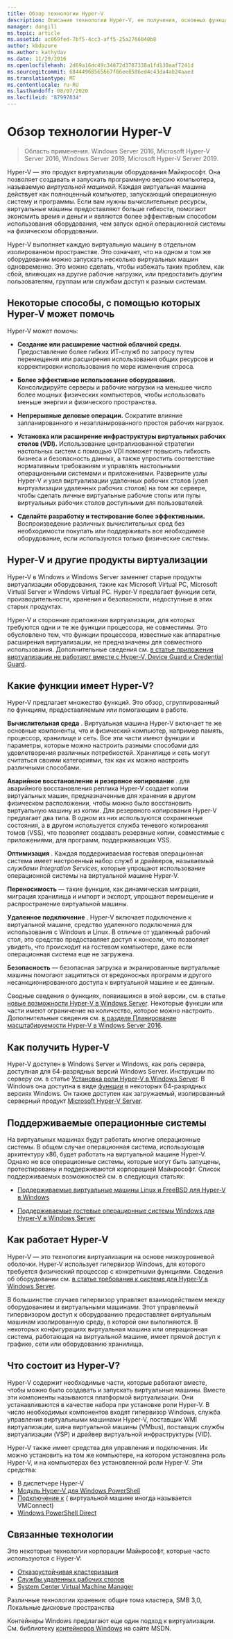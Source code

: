 ```yaml
---
title: Обзор технологии Hyper-V
description: Описание технологии Hyper-V, ее получения, основных функций и общего использования.
manager: dongill
ms.topic: article
ms.assetid: ac069fed-7bf5-4cc3-aff5-25a2766040b8
author: kbdazure
ms.author: kathydav
ms.date: 11/29/2016
ms.openlocfilehash: 2d69a16dc49c34872d3787338a1fd130aaf7241d
ms.sourcegitcommit: 68444968565667f86ee0586ed4c43da4ab24aaed
ms.translationtype: MT
ms.contentlocale: ru-RU
ms.lasthandoff: 08/07/2020
ms.locfileid: "87997034"
---
```

# <a name="hyper-v-technology-overview"></a>Обзор технологии Hyper-V

>Область применения. Windows Server 2016, Microsoft Hyper-V Server 2016, Windows Server 2019, Microsoft Hyper-V Server 2019.

Hyper-V — это продукт виртуализации оборудования Майкрософт. Она позволяет создавать и запускать программную версию компьютера, называемую *виртуальной машиной*. Каждая виртуальная машина действует как полноценный компьютер, запускающий операционную систему и программы. Если вам нужны вычислительные ресурсы, виртуальные машины предоставляют больше гибкости, помогают экономить время и деньги и являются более эффективным способом использования оборудования, чем запуск одной операционной системы на физическом оборудовании.

Hyper-V выполняет каждую виртуальную машину в отдельном изолированном пространстве. Это означает, что на одном и том же оборудовании можно запускать несколько виртуальных машин одновременно. Это можно сделать, чтобы избежать таких проблем, как сбой, влияющих на другие рабочие нагрузки, или предоставить другим пользователям, группам или службам доступ к разным системам.

## <a name="some-ways-hyper-v-can-help-you"></a>Некоторые способы, с помощью которых Hyper-V может помочь

Hyper-V может помочь:

- **Создание или расширение частной облачной среды.** Предоставление более гибких ИТ-служб по запросу путем перемещения или расширения использования общих ресурсов и корректировки использования по мере изменения спроса.

- **Более эффективное использование оборудования.** Консолидируйте серверы и рабочие нагрузки на меньшее число более мощных физических компьютеров, чтобы использовать меньше энергии и физического пространства.

- **Непрерывные деловые операции.** Сократите влияние запланированного и незапланированного простоя рабочих нагрузок.

- **Установка или расширение инфраструктуры виртуальных рабочих столов (VDI).** Использование централизованной стратегии настольных систем с помощью VDI поможет повысить гибкость бизнеса и безопасность данных, а также упростить соответствие нормативным требованиям и управлять настольными операционными системами и приложениями. Разверните узлы Hyper-V и узел виртуализации удаленных рабочих столов (узел виртуализации удаленных рабочих столов) на том же сервере, чтобы сделать личные виртуальные рабочие столы или пулы виртуальных рабочих столов доступными для пользователей.

- **Сделайте разработку и тестирование более эффективными.** Воспроизведение различных вычислительных сред без необходимости покупать или поддерживать все необходимое оборудование, если используются только физические системы.

## <a name="hyper-v-and-other-virtualization-products"></a>Hyper-V и другие продукты виртуализации

Hyper-V в Windows и Windows Server заменяет старые продукты виртуализации оборудования, такие как Microsoft Virtual PC, Microsoft Virtual Server и Windows Virtual PC. Hyper-V предлагает функции сети, производительности, хранения и безопасности, недоступные в этих старых продуктах.

Hyper-V и сторонние приложения виртуализации, для которых требуются одни и те же функции процессора, не совместимы. Это обусловлено тем, что функции процессора, известные как аппаратные расширения виртуализации, не предназначены для совместного использования. Дополнительные сведения см. [в статье приложения виртуализации не работают вместе с Hyper-V, Device Guard и Credential Guard](https://support.microsoft.com/kb/3204980).

## <a name="what-features-does-hyper-v-have"></a>Какие функции имеет Hyper-V?

Hyper-V предлагает множество функций. Это обзор, сгруппированный по функциям, предоставляемым или помогающим в работе.

**Вычислительная среда** . Виртуальная машина Hyper-V включает те же основные компоненты, что и физический компьютер, например память, процессор, хранилище и сеть. Все эти части имеют функции и параметры, которые можно настроить разными способами для удовлетворения различных потребностей. Хранилище и сеть могут считаться своими категориями, так как их можно настроить различными способами.

**Аварийное восстановление и резервное копирование** . для аварийного восстановления реплика Hyper-V создает копии виртуальных машин, предназначенные для хранения в другом физическом расположении, чтобы можно было восстановить виртуальную машину из копии. Для резервного копирования Hyper-V предлагает два типа. В одном из них используются сохраненные состояния, а в другом используется служба теневого копирования томов (VSS), что позволяет создавать резервные копии, совместимые с приложениями, для программ, поддерживающих VSS.

**Оптимизация** . Каждая поддерживаемая гостевая операционная система имеет настроенный набор служб и драйверов, называемый *службами Integration Services*, которые упрощают использование операционной системы на виртуальной машине Hyper-V.

**Переносимость** — такие функции, как динамическая миграция, миграция хранилища и импорт и экспорт, упрощают перемещение и распространение виртуальной машины.

**Удаленное подключение** . Hyper-V включает подключение к виртуальной машине, средство удаленного подключения для использования с Windows и Linux. В отличие от удаленный рабочий стол, это средство предоставляет доступ к консоли, что позволяет увидеть, что происходит на гостевом компьютере, даже если операционная система еще не загружена.

**Безопасность** — безопасная загрузка и экранированные виртуальные машины помогают защититься от вредоносных программ и другого несанкционированного доступа к виртуальной машине и ее данным.

Сводные сведения о функциях, появившихся в этой версии, см. в статье [новые возможности Hyper-V в Windows Server](What-s-new-in-Hyper-V-on-Windows.md). Некоторые функции или части имеют ограничение на количество, которое можно настроить. Дополнительные сведения см. [в разделе Планирование масштабируемости Hyper-V в Windows Server 2016](./plan/plan-hyper-v-scalability-in-windows-server.md).

## <a name="how-to-get-hyper-v"></a>Как получить Hyper-V

Hyper-V доступен в Windows Server и Windows, как роль сервера, доступная для 64-разрядных версий Windows Server. Инструкции по серверу см. в статье [Установка роли Hyper-V в Windows Server](get-started/Install-the-Hyper-V-role-on-Windows-Server.md). В Windows она доступна в виде [функции](/virtualization/hyper-v-on-windows/index) в некоторых 64-разрядных версиях Windows. Он также доступен как загружаемый, изолированный серверный продукт [Microsoft Hyper-V Server](https://www.microsoft.com/evalcenter/evaluate-hyper-v-server-2019).

## <a name="supported-operating-systems"></a>Поддерживаемые операционные системы

На виртуальных машинах будут работать многие операционные системы. В общем случае операционная система, использующая архитектуру x86, будет работать на виртуальной машине Hyper-V. Однако не все операционные системы, которые могут быть запущены, протестированы и поддерживаются корпорацией Майкрософт. Список поддерживаемых возможностей см. в следующих статьях:

- [Поддерживаемые виртуальные машины Linux и FreeBSD для Hyper-V в Windows](Supported-Linux-and-FreeBSD-virtual-machines-for-Hyper-V-on-Windows.md)

- [Поддерживаемые гостевые операционные системы Windows для Hyper-V в Windows Server](Supported-Windows-guest-operating-systems-for-Hyper-V-on-Windows.md)

## <a name="how-hyper-v-works"></a>Как работает Hyper-V

Hyper-V — это технология виртуализации на основе низкоуровневой оболочки. Hyper-V использует гипервизор Windows, для которого требуется физический процессор с конкретными функциями. Сведения об оборудовании см. [в статье требования к системе для Hyper-V в Windows Server](System-requirements-for-Hyper-V-on-Windows.md).

В большинстве случаев гипервизор управляет взаимодействием между оборудованием и виртуальными машинами. Этот управляемый гипервизором доступ к оборудованию предоставляет виртуальным машинам изолированную среду, в которой они выполняются. В некоторых конфигурациях виртуальная машина или операционная система, работающая на виртуальной машине, имеет прямой доступ к графике, сети или оборудованию хранилища.

## <a name="what-does-hyper-v-consist-of"></a>Что состоит из Hyper-V?

Hyper-V содержит необходимые части, которые работают вместе, чтобы можно было создавать и запускать виртуальные машины. Вместе эти компоненты называются платформой виртуализации. Они устанавливаются в качестве набора при установке роли Hyper-V. В число необходимых компонентов входят гипервизор Windows, служба управления виртуальными машинами Hyper-V, поставщик WMI виртуализации, шина виртуальной машины (VMbus), поставщик службы виртуализации (VSP) и драйвер виртуальной инфраструктуры (VID).

Hyper-V также имеет средства для управления и подключения. Их можно установить на том же компьютере, на котором установлена роль Hyper-V, и на компьютерах без установленной роли Hyper-V. Эти средства:

- В диспетчере Hyper-V
- [Модуль Hyper-V для Windows PowerShell](/powershell/module/hyper-v/index)
- [Подключение к](./learn-more/hyper-v-virtual-machine-connect.md) \( виртуальной машине иногда называется VMConnect\)
- [Windows PowerShell Direct](manage/Manage-Windows-virtual-machines-with-PowerShell-Direct.md)

## <a name="related-technologies"></a>Связанные технологии

Это некоторые технологии корпорации Майкрософт, которые часто используются с Hyper-V:

- [Отказоустойчивая кластеризация](../../failover-clustering/whats-new-in-failover-clustering.md)
- [Службы удаленных рабочих столов](../../remote/remote-desktop-services/welcome-to-rds.md)
- [System Center Virtual Machine Manager](/system-center/vmm/overview)

Различные технологии хранения: общие тома кластера, SMB 3,0, Локальные дисковые пространства

Контейнеры Windows предлагают еще один подход к виртуализации. См. библиотеку [контейнеров Windows](/virtualization/windowscontainers/index) на сайте MSDN.